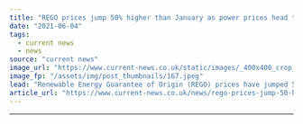 ```yaml
---
title: "REGO prices jump 50% higher than January as power prices head towards pre-pandemic levels"
date: "2021-06-04"
tags: 
  - current news
  - news
source: "current news"
image_url: "https://www.current-news.co.uk/static/images/_400x400_crop_center-center/Offshore-wind-sun-Pexels-NC.jpeg"
image_fp: "/assets/img/post_thumbnails/167.jpeg"
lead: "​Renewable Energy Guarantee of Origin (REGO) prices have jumped 50% higher than they were in January 2021, as market sentiment remains broadly positive."
article_url: "https://www.current-news.co.uk/news/rego-prices-jump-50-high-than-january-as-power-prices-head-towards-pre-pandemic-levels?utm_source=rss-feeds&utm_medium=rss&utm_campaign=rss"
---
```


---
